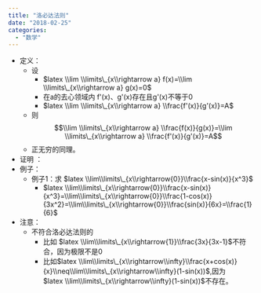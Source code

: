 ```yaml
---
title: "洛必达法则"
date: "2018-02-25"
categories: 
  - "数学"
---
```


- 定义：
    - 设
        - $latex \\lim \\limits\_{x\\rightarrow a} f(x)=\\lim \\limits\_{x\\rightarrow a} g(x)=0$
        - 在a的去心领域内 f'(x)、g'(x)存在且g'(x)不等于0
        - $latex \\lim \\limits\_{x\\rightarrow a} \\frac{f'(x)}{g'(x)}=A$
    - 则 $$\\lim \\limits\_{x\\rightarrow a} \\frac{f(x)}{g(x)}=\\lim \\limits\_{x\\rightarrow a} \\frac{f'(x)}{g'(x)}=A$$
    - 正无穷的同理。
- 证明 ：
- 例子：
    - 例子1：求 $latex \\lim\\limits\_{x\\rightarrow{0}}\\frac{x-sin(x)}{x^3}$
        - $latex \\lim\\limits\_{x\\rightarrow{0}}\\frac{x-sin(x)}{x^3}=\\lim\\limits\_{x\\rightarrow{0}}\\frac{1-cos(x)}{3x^2}=\\lim\\limits\_{x\\rightarrow{0}}\\frac{sin(x)}{6x}=\\frac{1}{6}$
- 注意：
    - 不符合洛必达法则的
        - 比如 $latex \\lim\\limits\_{x\\rightarrow{1}}\\frac{3x}{3x-1}$不符合，因为极限不是0
        - 比如$latex \\lim\\limits\_{x\\rightarrow\\infty}\\frac{x+cos(x)}{x}\\neq\\lim\\limits\_{x\\rightarrow\\infty}(1-sin(x))$,因为 $latex \\lim\\limits\_{x\\rightarrow\\infty}(1-sin(x))$不存在。
